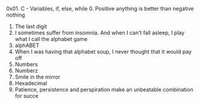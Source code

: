 0x01. C - Variables, if, else, while
 0. Positive anything is better than negative nothing 
 1. The last digit 
 2. I sometimes suffer from insomnia. And when I can't fall asleep, I play what I call the alphabet game 
 3. alphABET 
 4. When I was having that alphabet soup, I never thought that it would pay off 
 5. Numbers 
 6. Numberz 
 7. Smile in the mirror 
 8. Hexadecimal 
 9. Patience, persistence and perspiration make an unbeatable combination for succe 
